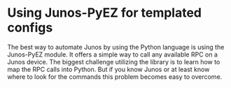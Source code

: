 Using Junos-PyEZ for templated configs
======================================

The best way to automate Junos by using the Python language is using the Junos-PyEZ module. It offers a simple way to call any available RPC on a Junos device. The biggest challenge utilizing the library is to learn how to map the RPC calls into Python. But if you know Junos or at least know where to look for the commands this problem becomes easy to overcome.
